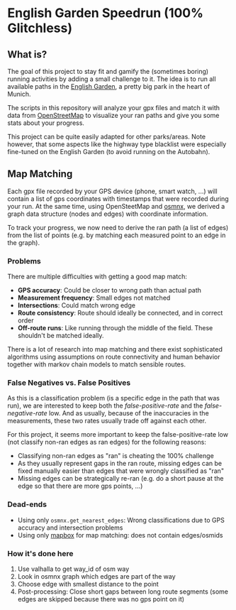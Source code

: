 # English Garden Speedrun (100% Glitchless)


## What is?

The goal of this project to stay fit and gamify the (sometimes boring) running activities by adding a small challenge to it.
The idea is to run all available paths in the [English Garden](https://en.wikipedia.org/wiki/Englischer_Garten), a pretty big park in the heart of Munich.

The scripts in this repository will analyze your gpx files and match it with data from [OpenStreetMap](https://www.openstreetmap.org) to visualize your ran paths and give you some stats about your progress.

This project can be quite easily adapted for other parks/areas. Note however, that some aspects like the highway type blacklist were especially fine-tuned on the English Garden (to avoid running on the Autobahn).


## Map Matching

Each gpx file recorded by your GPS device (phone, smart watch, ...) will contain a list of gps coordinates with timestamps that were recorded during your run.
At the same time, using OpenSteetMap and [osmnx](https://github.com/gboeing/osmnx), we derived a graph data structure (nodes and edges) with coordinate information.

To track your progress, we now need to derive the ran path (a list of edges) from the list of points (e.g. by matching each measured point to an edge in the graph).


### Problems

There are multiple difficulties with getting a good map match:

* **GPS accuracy**: Could be closer to wrong path than actual path
* **Measurement frequency**: Small edges not matched
* **Intersections**: Could match wrong edge
* **Route consistency**: Route should ideally be connected, and in correct order
* **Off-route runs**: Like running through the middle of the field. These shouldn't be matched ideally.

There is a lot of research into map matching and there exist sophisticated algorithms using assumptions on route connectivity and human behavior together with markov chain models to match sensible routes.


### False Negatives vs. False Positives

As this is a classification problem (is a specific edge in the path that was run), we are interested to keep both the *false-positive-rate* and the *false-negative-rate* low.
And as usually, because of the inaccuracies in the measurements, these two rates usually trade off against each other.

For this project, it seems more important to keep the false-positive-rate low (not classify non-ran edges as ran edges) for the following reasons:

* Classifying non-ran edges as "ran" is cheating the 100% challenge
* As they usually represent gaps in the ran route, missing edges can be fixed manually easier than edges that were wrongly classified as "ran"
* Missing edges can be strategically re-ran (e.g. do a short pause at the edge so that there are more gps points, ...)



### Dead-ends

* Using only `osmnx.get_nearest_edges`: Wrong classifications due to GPS accuracy and intersection problems
* Using only [mapbox](https://www.mapbox.com/) for map matching: does not contain edges/osmids




### How it's done here

1. Use valhalla to get way_id of osm way
2. Look in osmnx graph which edges are part of the way
3. Choose edge with smallest distance to the point
4. Post-processing: Close short gaps between long route segments (some edges are skipped because there was no gps point on it)
